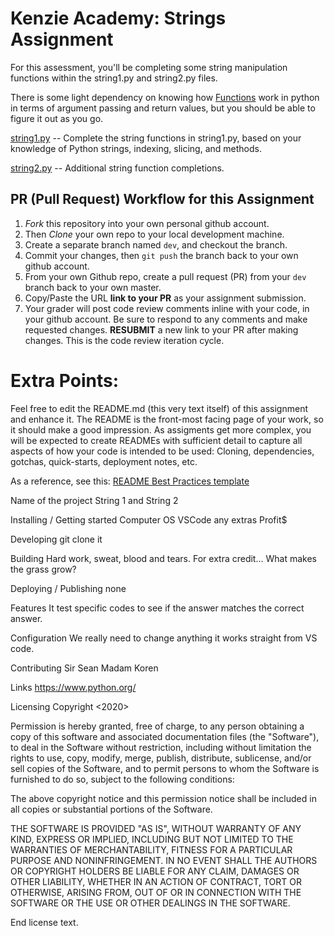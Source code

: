 # Kenzie Academy: Strings Assignment

For this assessment, you'll be completing some string manipulation functions within the string1.py and string2.py files.

There is some light dependency on knowing how
[Functions](https://docs.python.org/2/tutorial/controlflow.html#defining-functions)
work in python in terms of argument passing and return values, but you should
be able to figure it out as you go.

[string1.py](./string1.py) -- Complete the string functions in string1.py,
based on your knowledge of Python strings, indexing, slicing, and methods.

[string2.py](./string2.py) -- Additional string function completions.

## PR (Pull Request) Workflow for this Assignment

1. _Fork_ this repository into your own personal github account.
2. Then _Clone_ your own repo to your local development machine.
3. Create a separate branch named `dev`, and checkout the branch.
4. Commit your changes, then `git push` the branch back to your own github account.
5. From your own Github repo, create a pull request (PR) from your `dev` branch back to your own master.
6. Copy/Paste the URL **link to your PR** as your assignment submission.
7. Your grader will post code review comments inline with your code, in your github account. Be sure to respond to any comments and make requested changes. **RESUBMIT** a new link to your PR after making changes. This is the code review iteration cycle.

# Extra Points:

Feel free to edit the README.md (this very text itself) of this assignment and enhance it. The README is the front-most facing page of your work, so it should make a good impression. As assigments get more complex, you will be expected to create READMEs with sufficient detail to capture all aspects of how your code is intended to be used: Cloning, dependencies, gotchas, quick-starts, deployment notes, etc.

As a reference, see this:
[README Best Practices template](https://github.com/jehna/readme-best-practices/blob/master/README-default.md)

Name of the project
String 1 and String 2

Installing / Getting started
Computer
OS
VSCode
any extras
Profit\$

Developing
git clone it

Building
Hard work, sweat, blood and tears.
For extra credit... What makes the grass grow?

Deploying / Publishing
none

Features
It test specific codes to see if the answer matches the correct answer.

Configuration
We really need to change anything it works straight from VS code.

Contributing
Sir Sean
Madam Koren

Links
https://www.python.org/

Licensing
Copyright <2020> <Chris>

Permission is hereby granted, free of charge, to any person obtaining a copy of this software and associated documentation files (the "Software"), to deal in the Software without restriction, including without limitation the rights to use, copy, modify, merge, publish, distribute, sublicense, and/or sell copies of the Software, and to permit persons to whom the Software is furnished to do so, subject to the following conditions:

The above copyright notice and this permission notice shall be included in all copies or substantial portions of the Software.

THE SOFTWARE IS PROVIDED "AS IS", WITHOUT WARRANTY OF ANY KIND, EXPRESS OR IMPLIED, INCLUDING BUT NOT LIMITED TO THE WARRANTIES OF MERCHANTABILITY, FITNESS FOR A PARTICULAR PURPOSE AND NONINFRINGEMENT. IN NO EVENT SHALL THE AUTHORS OR COPYRIGHT HOLDERS BE LIABLE FOR ANY CLAIM, DAMAGES OR OTHER LIABILITY, WHETHER IN AN ACTION OF CONTRACT, TORT OR OTHERWISE, ARISING FROM, OUT OF OR IN CONNECTION WITH THE SOFTWARE OR THE USE OR OTHER DEALINGS IN THE SOFTWARE.

End license text.
